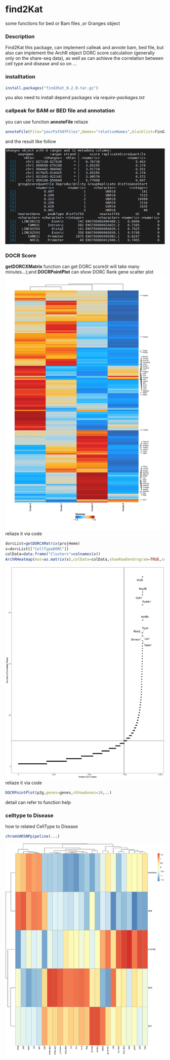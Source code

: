 # find2Kat
some functions for bed or Bam files ,or Granges object
### Description
Find2Kat this package, can implement calleak and annote bam, bed file, but also can implement the ArchR object DORC score calculation (generally only on the share-seq data), as well as can achieve the correlation between cell type and disease and so on
...

### installtation
```r
install.packages("find2Kat_0.2.0.tar.gz")
```
you also need to install depend packages via *require-packages.txt*

### callpeak for BAM or BED file and annotation
you can use function **annoteFile** reliaze
```r
annoteFile(File="yourPathOfFiles",Names="relativeNames",blacklist=find2Kat::blacklist[["hg38"]],genome="hg38",...)
```
and the result like follow 

![annotation](Figures/annoteFile.png)

### DOCR Score
**getDORCXMatrix** function can get  DORC score(it will take many minutes...);and **DOCRPointPlot** can show DORC Rank gene scatter plot
![DOCRHeatmap](Figures/DORCScoreHeatmap_Date-2021-02-10_Time-09-49-02_page-0001.jpg)
reliaze it via code
```r
dorcList=getDORCXMatrix(projHeme)
x=dorcList[["CellTypeDORC"]]
colData=data.frame("Clusters"=colnames(x))
ArchRHeatmap(mat=as.matrix(x),colData=colData,showRowDendrogram=TRUE,scale=TRUE,customRowLabel =c(1,3,5,7))
```
![DOCRPointPlot](Figures/DROC_page-0001.jpg)
reliaze it via code
```r
DOCRPointPlot(p2g,genes=genes,nShowGenes=10,..)
```
detail can refer to function help

### celltype to Disease
how to related CellType to Disease
```r
chromVARSNPpipeline(...)
```
![heatmap](Figures/Median-DeviationScores-Across-label_fine_page-0001.jpg)


